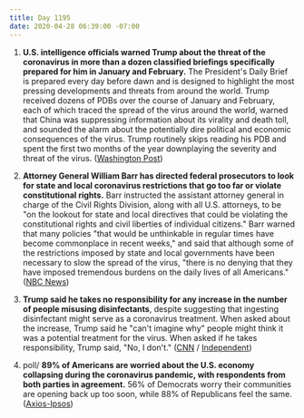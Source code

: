 ```yaml
---
title: Day 1195
date: 2020-04-28 06:39:00 -07:00
---
```


1. **U.S. intelligence officials warned Trump about the threat of the coronavirus in more than a dozen classified briefings specifically prepared for him in January and February.** The President's Daily Brief is prepared every day before dawn and is designed to highlight the most pressing developments and threats from around the world. Trump received dozens of PDBs over the course of January and February, each of which traced the spread of the virus around the world, warned that China was suppressing information about its virality and death toll, and sounded the alarm about the potentially dire political and economic consequences of the virus. Trump routinely skips reading his PDB and spent the first two months of the year downplaying the severity and threat of the virus. ([Washington Post](https://www.washingtonpost.com/national-security/presidents-intelligence-briefing-book-repeatedly-cited-virus-threat/2020/04/27/ca66949a-8885-11ea-ac8a-fe9b8088e101_story.html))

2. **Attorney General William Barr has directed federal prosecutors to look for state and local coronavirus restrictions that go too far or violate constitutional rights.** Barr instructed the assistant attorney general in charge of the Civil Rights Division, along with all U.S. attorneys, to be "on the lookout for state and local directives that could be violating the constitutional rights and civil liberties of individual citizens." Barr warned that many policies "that would be unthinkable in regular times have become commonplace in recent weeks," and said that although some of the restrictions imposed by state and local governments have been necessary to slow the spread of the virus, "there is no denying that they have imposed tremendous burdens on the daily lives of all Americans." ([NBC News](https://www.nbcnews.com/politics/justice-department/barr-directs-prosecutors-look-state-local-stay-home-orders-go-n1193711))

3. **Trump said he takes no responsibility for any increase in the number of people misusing disinfectants**, despite suggesting that ingesting disinfectant might serve as a coronavirus treatment. When asked about the increase, Trump said he "can't imagine why" people might think it was a potential treatment for the virus. When asked if he takes responsibility, Trump said, "No, I don't." ([CNN](https://www.cnn.com/2020/04/27/politics/donald-trump-disinfectants-coronavirus/index.html) / [Independent](https://www.independent.co.uk/news/world/americas/us-politics/donald-trump-coronavirus-ingest-disinfectant-cases-us-white-house-conference-today-a9487106.html))

4. poll/ **89% of Americans are worried about the U.S. economy collapsing during the coronavirus pandemic, with respondents from both parties in agreement.** 56% of Democrats worry their communities are opening back up too soon, while 88% of Republicans feel the same. ([Axios-Ipsos](https://www.axios.com/axios-ipsos-coronavirus-index-poll-week-7-a4c299b6-307c-4103-8d72-b5cc2b5a37e5.html))
